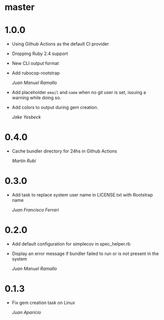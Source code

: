 # master

# 1.0.0

* Using Github Actions as the default CI provider
* Dropping Ruby 2.4 support
* New CLI output format
* Add rubocop-rootstrap

    *Juan Manuel Ramallo*

* Add placeholder `email` and `name` when no git user is set, issuing a warning while doing so.
* Add colors to output during gem creation.

    *Jake Yesbeck*

# 0.4.0

* Cache bundler directory for 24hs in Github Actions

    *Martín Rubí*

# 0.3.0

* Add task to replace system user name in LICENSE.txt with Rootstrap name

    *Juan Francisco Ferrari*

# 0.2.0

* Add default configuration for simplecov in spec_helper.rb

* Display an error message if bundler failed to run or is not present in the system

    *Juan Manuel Ramallo*

# 0.1.3

* Fix gem creation task on Linux

    *Juan Aparicio*
